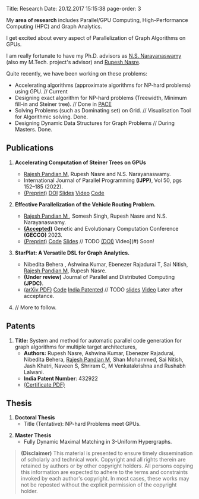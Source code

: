 Title: Research
Date: 20.12.2017 15:15:38
page-order: 3

My **area of research** includes Parallel/GPU Computing, High-Performance Computing (HPC) and Graph Analytics. 

I get excited about every aspect of Parallelization of Graph Algorithms on GPUs.

I am really fortunate to have my Ph.D. advisors as [N.S. Narayanaswamy][1] (also my M.Tech. project's advisor) and [Rupesh Nasre][3].

<!--- Both of them are wonderful professors/researchers I have ever met. From them, I have not just learnt doing research but also about good human values and other life+soft skills. -->


Quite recently, we have been working on these problems:

- Accelerating algorithms (approximate algorithms for NP-hard problems) using GPU. // Current
- Designing exact algorithm for NP-hard problems (Treewidth, Minimum fill-in and Steiner tree). // Done in [PACE][2] 
- Solving Problems (such as Dominating set) on Grid.  // Visualisation Tool for Algorithmic solving. Done.
- Designing Dynamic Data Structures for Graph Problems // During Masters. Done.

  
## Publications

1. **Accelerating Computation of Steiner Trees on GPUs**
    - <u>Rajesh Pandian M</u>, Rupesh Nasre and N.S. Narayanaswamy.
    - International Journal of Parallel Programming **(IJPP)**, Vol 50, pgs 152–185 (2022). 
    - [(Preprint)]({static}/pdfs/steiner-ijpp22-preprint.pdf) [DOI][5] [Slides]({static}/pdfs/sem2-v4.pdf) [Video](https://youtu.be/BIecDhPdWaQ) [Code](https://doi.org/10.5281/zenodo.4477087) 

2. **Effective Parallelization of the Vehicle Routing Problem.**
    - <u>Rajesh Pandian M </u>, Somesh Singh, Rupesh Nasre and N.S. Narayanaswamy.
    - **[(Accepted)](https://gecco-2023.sigevo.org/Accepted-Papers#&sort[wptrackerlist23-1]=0-0&filter[wptrackerlist23-1]=-Parallel-)** Genetic and Evolutionary Computation Conference **(GECCO)** 2023.
    - [(Preprint)]({static}/pdfs/CVRP_v4.pdf) [Code](https://github.com/mrprajesh/parMDS) [Slides]({static}/pdfs/gecco-cvrp-v3.pdf) // TODO [(DOI)][7] Video](#) Soon! 

3.  **StarPlat: A Versatile DSL for Graph Analytics.**
    - Nibedita Behera , Ashwina Kumar, Ebenezer Rajadurai T, Sai Nitish, <u>Rajesh Pandian M</u>, Rupesh Nasre.
    - **(Under review)** Journal of Parallel and Distributed Computing **(JPDC)**.  
    - [(arXiv PDF)](https://doi.org/10.48550/arXiv.2305.03317) [Code](https://github.com/nibeditabh/StarPlat)  [India Patented](https://drive.google.com/file/d/1BbzKyd0c8WGmbX1doh6gysPc3vuUlwU4/view?usp=sharing) // TODO [slides](#) [Video](#) Later after acceptance.  

4. // More to follow.
    


## Patents

1. **Title:** System and method for automatic parallel code generation for graph algorithms for multiple target architectures, 
    - **Authors:** Rupesh Nasre, Ashwina Kumar, Ebenezer Rajadurai, Nibedita Behera, <u>Rajesh Pandian M</u>, Shan Mohammed, Sai Nitish, Jash Khatri, Naveen S, Shriram C, M Venkatakrishna and Rushabh Lalwani.                              
    - **India Patent Number**: 432922        
    - [(Certificate PDF)](https://drive.google.com/file/d/1BbzKyd0c8WGmbX1doh6gysPc3vuUlwU4/view?usp=sharing)

## Thesis
1. **Doctoral Thesis**
    - Title (Tentative): NP-hard Problems meet GPUs.
<!--    - [PDF](#) [slides](#) [Video](#)  // TODO. Later  -->
2. **Master Thesis**
    - Fully Dynamic Maximal Matching in 3-Uniform Hypergraphs.
<!--- [slides](#)  // TODO   -->


[1]: http://www.cse.iitm.ac.in/~swamy/
[2]: https://pacechallenge.org
[3]: http://www.cse.iitm.ac.in/~rupesh/
[4]: https://rdcu.be/cCa9K
[5]: https://doi.org/10.1007/s10766-021-00723-0
[6]: https://doi.org/10.1145/3583131.3590458
[7]: https://doi.org/10.1145/3583131.3590458



> **(Disclaimer)** This material is presented to ensure timely dissemination of scholarly and technical work. Copyright and all rights therein are retained by authors or by other copyright holders. All persons copying this information are expected to adhere to the terms and constraints invoked by each author's copyright. In most cases, these works may not be reposted without the explicit permission of the copyright holder.
